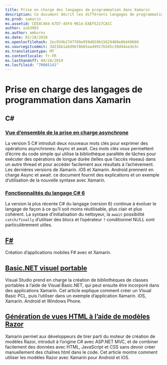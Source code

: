 ```yaml
---
title: Prise en charge des langages de programmation dans Xamarin
description: Ce document décrit les différents langages de programmation pris en charge par Xamarin. Il traite C#des modèles F#,, des Basic.net visuels portables et des modèles Razor.
ms.prod: xamarin
ms.assetid: CEE8C464-67D7-45F4-9614-EAEF5217CACC
author: asb3993
ms.author: amburns
ms.date: 02/18/2018
ms.openlocfilehash: 2ec934b2747f89e959d659615629489e86449660
ms.sourcegitcommit: 3d21bb1a6d9b78b65aa49917b545c39d44aa3e3c
ms.translationtype: MT
ms.contentlocale: fr-FR
ms.lasthandoff: 08/28/2019
ms.locfileid: "70065141"
---
```

# <a name="programming-language-support-in-xamarin"></a>Prise en charge des langages de programmation dans Xamarin

## <a name="c"></a>C\#

### <a name="async-support-overviewcross-platformplatformasyncmd"></a>[Vue d’ensemble de la prise en charge asynchrone](~/cross-platform/platform/async.md)

La version 5 C# introduit deux nouveaux mots clés pour exprimer des opérations asynchrones: Async et await. Ces mots clés vous permettent d’écrire du code simple qui utilise la bibliothèque parallèle de tâches pour exécuter des opérations de longue durée (telles que l’accès réseau) dans un autre thread et pour accéder facilement aux résultats à l’achèvement. Les dernières versions de Xamarin. iOS et Xamarin. Android prennent en charge Async et await. ce document fournit des explications et un exemple d’utilisation de la nouvelle syntaxe avec Xamarin.

### <a name="c-6-language-featurescross-platformplatformcsharp-sixmd"></a>[Fonctionnalités du langage C# 6](~/cross-platform/platform/csharp-six.md)

La version la plus récente C# du langage (version 6) continue à évoluer le langage de façon à ce qu’il soit moins réutilisable, plus clair et plus cohérent. La syntaxe d’initialisation du nettoyeur, la `await` possibilité `catch/finally` d’utiliser des blocs et l’opérateur `?` conditionnel NULL sont particulièrement utiles.

## <a name="ffsharpindexmd"></a>[F#](fsharp/index.md)

Création d’applications mobiles F# avec et Xamarin.

## <a name="portable-visual-basicnetcross-platformplatformvisual-basicindexmd"></a>[Basic.NET visuel portable](~/cross-platform/platform/visual-basic/index.md)

Visual Studio prend en charge la création de bibliothèques de classes portables à l’aide de Visual Basic.NET, qui peut ensuite être incorporé dans des applications Xamarin. Cet article explique comment créer un Visual Basic PCL, puis l’utiliser dans un exemple d’application Xamarin. iOS, Xamarin. Android et Windows Phone.

## <a name="building-html-views-using-razor-templatescross-platformplatformrazor-html-templatesindexmd"></a>[Génération de vues HTML à l’aide de modèles Razor](~/cross-platform/platform/razor-html-templates/index.md)

Xamarin permet aux développeurs de tirer parti du moteur de création de modèles Razor, introduit à l’origine C# avec ASP.NET MVC, et de combiner facilement des données avec HTML, JavaScript et CSS sans devoir créer manuellement des chaînes html dans le code.
Cet article montre comment utiliser les modèles Razor avec Xamarin pour Android et iOS.
